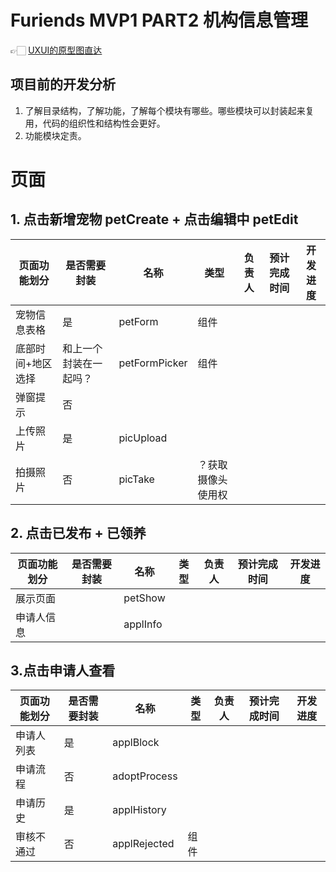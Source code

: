 # Furiends MVP1 PART2 机构信息管理

👉🏻  [UXUI的原型图直达](https://www.figma.com/file/aJBDuIyvz7WM8loBn0vFmG/Furiends?node-id=2%3A2)

## 项目前的开发分析
1. 了解目录结构，了解功能，了解每个模块有哪些。哪些模块可以封装起来复用，代码的组织性和结构性会更好。
2. 功能模块定责。

# 页面

## 1. 点击新增宠物 petCreate + 点击编辑中 petEdit

| 页面功能划分                                   | 是否需要封装 | 名称        | 类型 | 负责人 | 预计完成时间 | 开发进度 |
| ---------------------------------------------- | ------------ | ----------- | ---- | ------ | ------------ | -------- |
| 宠物信息表格                                    | 是           | petForm      | 组件 |     |    |          |
| 底部时间+地区选择                                    | 和上一个封装在一起吗？           | petFormPicker      | 组件 |     |    |          |
| 弹窗提示                                    | 否           |       |  |     |    |          |
| 上传照片      | 是           | picUpload |  |         |              |          | 
| 拍摄照片                                   | 否           | picTake   | ？获取摄像头使用权 |        |   |          |

## 2. 点击已发布 + 已领养

| 页面功能划分                 | 是否需要封装 | 名称        | 类型 | 负责人 | 预计完成时间 | 开发进度 |
| ---------------------------- | ------------ | ----------- | ---- | ------ | ------------ | -------- |
| 展示页面                     |            | petShow |   |   |              |          |
| 申请人信息 |              |    applInfo         |      |        |              |          |

## 3.点击申请人查看

| 页面功能划分                 | 是否需要封装 | 名称 | 类型 | 负责人 | 预计完成时间 | 开发进度 |
| ---------------------------- | ------------ | ---- | ---- | ------ | ------------ | -------- |
| 申请人列表                     | 是           | applBlock     |     |  |              |          |
| 申请流程                     | 否           | adoptProcess  |      |        |              |          |
| 申请历史                     | 是           | applHistory   |      |        |              |          |
| 审核不通过                     | 否           | applRejected |   组件   |        |              |          |



